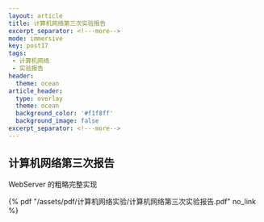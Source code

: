 ```yaml
---
layout: article
title: 计算机网络第三次实验报告
excerpt_separator: <!---more-->
mode: immersive
key: post17
tags:
 - 计算机网络
 - 实验报告
header:
  theme: ocean
article_header:
  type: overlay
  theme: ocean
  background_color: '#f1f8ff'
  background_image: false
excerpt_separator: <!---more-->
---
```


## 计算机网络第三次报告

WebServer 的粗略完整实现

<!---more-->
 {% pdf "/assets/pdf/计算机网络实验/计算机网络第三次实验报告.pdf" no_link %}